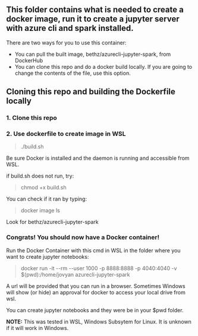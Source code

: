 ## This folder contains what is needed to create a docker image, run it to create a jupyter server with azure cli and spark installed.

There are two ways for you to use this container:
- You can pull the built image, bethz/azurecli-jupyter-spark, from DockerHub
- You can clone this repo and do a docker build locally.  If you are going to change the contents of the file, use this option.

## Cloning this repo and building the Dockerfile locally

### 1. Clone this repo

### 2. Use dockerfile to create image in WSL
> ./build.sh

Be sure Docker is installed and the daemon is running and accessible from WSL.

if build.sh does not run, try:
> chmod +x build.sh

You can check if it ran by typing:
> docker image ls

Look for bethz/azurecli-jupyter-spark 


### Congrats! You should now have a Docker container!

Run the Docker Container with this cmd in WSL in the folder where you want to create jupyter notebooks: 

> docker run -it --rm --user 1000 -p 8888:8888 -p 4040:4040 -v $(pwd):/home/jovyan azurecli-jupyter-spark

A url will be provided that you can run in a browser.  Sometimes Windows will show (or hide) an approval for docker to access your local drive from wsl.

You can create jupyter notebooks and they were be in your $pwd folder.

**NOTE:** 
This was tested in WSL, Windows Subsytem for Linux. It is unknown if it will work in Windows.
